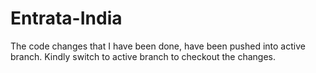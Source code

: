 # Entrata-India
The code changes that I have been done, have been pushed into active branch.
Kindly switch to active branch to checkout the changes.
